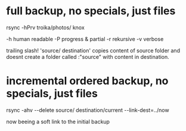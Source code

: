 # full backup, no specials, just files

rsync -hPrv troika/photos/ knox

-h human readable
-P progress & partial
-r rekursive
-v verbose

trailing slash! 'source/ destination' copies content of source folder and doesnt create a folder called :"source" with content in destination.


# incremental ordered backup, no specials, just files

rsync -ahv --delete source/ destination/current --link-dest=../now

now beeing a soft link to the initial backup